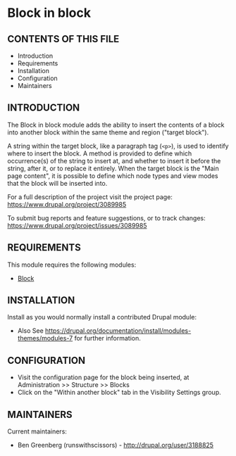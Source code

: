 Block in block
==============

CONTENTS OF THIS FILE
---------------------

* Introduction
* Requirements
* Installation
* Configuration
* Maintainers

INTRODUCTION
------------

The Block in block module adds the ability to insert the contents of a block
into another block within the same theme and region ("target block").

A string within the target block, like a paragraph tag (`<p>`), is used to
identify where to insert the block. A method is provided to define which
occurrence(s) of the string to insert at, and whether to insert it before
the string, after it, or to replace it entirely. When the target block is the
"Main page content", it is possible to define which node types and view modes
that the block will be inserted into.

For a full description of the project visit the project page:
<https://www.drupal.org/project/3089985>

To submit bug reports and feature suggestions, or to track changes:
<https://www.drupal.org/project/issues/3089985>

REQUIREMENTS
------------

This module requires the following modules:

* [Block](https://www.drupal.org/project/block)

INSTALLATION
------------

Install as you would normally install a contributed Drupal module:

* Also See <https://drupal.org/documentation/install/modules-themes/modules-7>
for further information.

CONFIGURATION
-------------

* Visit the configuration page for the block being inserted, at
Administration >> Structure >> Blocks
* Click on the "Within another block" tab in the Visibility Settings group.

MAINTAINERS
-----------

Current maintainers:

* Ben Greenberg (runswithscissors) - <http://drupal.org/user/3188825>
